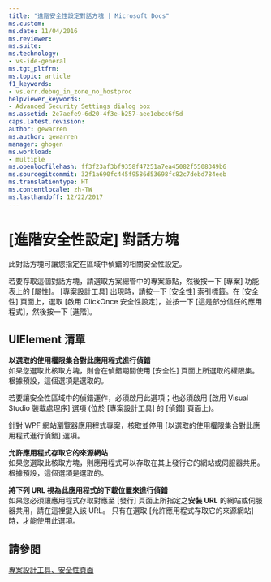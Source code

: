 ```yaml
---
title: "進階安全性設定對話方塊 | Microsoft Docs"
ms.custom: 
ms.date: 11/04/2016
ms.reviewer: 
ms.suite: 
ms.technology:
- vs-ide-general
ms.tgt_pltfrm: 
ms.topic: article
f1_keywords:
- vs.err.debug_in_zone_no_hostproc
helpviewer_keywords:
- Advanced Security Settings dialog box
ms.assetid: 2e7aefe9-6d20-4f3e-b257-aee1ebcc6f5d
caps.latest.revision: 
author: gewarren
ms.author: gewarren
manager: ghogen
ms.workload:
- multiple
ms.openlocfilehash: ff3f23af3bf9358f47251a7ea45082f5508349b6
ms.sourcegitcommit: 32f1a690fc445f9586d53698fc82c7debd784eeb
ms.translationtype: HT
ms.contentlocale: zh-TW
ms.lasthandoff: 12/22/2017
---
```

# <a name="advanced-security-settings-dialog-box"></a>[進階安全性設定] 對話方塊
此對話方塊可讓您指定在區域中偵錯的相關安全性設定。  
  
 若要存取這個對話方塊，請選取方案總管中的專案節點，然後按一下 [專案] 功能表上的 [屬性]。 [專案設計工具] 出現時，請按一下 [安全性] 索引標籤。在 [安全性] 頁面上，選取 [啟用 ClickOnce 安全性設定]，並按一下 [這是部分信任的應用程式]，然後按一下 [進階]。  
  
## <a name="uielement-list"></a>UIElement 清單  
 **以選取的使用權限集合對此應用程式進行偵錯**  
 如果您選取此核取方塊，則會在偵錯期間使用 [安全性] 頁面上所選取的權限集。 根據預設，這個選項是選取的。  
  
 若要讓安全性區域中的偵錯運作，必須啟用此選項；也必須啟用 [啟用 Visual Studio 裝載處理序] 選項 (位於 [專案設計工具] 的 [偵錯] 頁面上)。  
  
 針對 WPF 網站瀏覽器應用程式專案，核取並停用 [以選取的使用權限集合對此應用程式進行偵錯] 選項。  
  
 **允許應用程式存取它的來源網站**  
 如果您選取此核取方塊，則應用程式可以存取在其上發行它的網站或伺服器共用。 根據預設，這個選項是選取的。  
  
 **將下列 URL 視為此應用程式的下載位置來進行偵錯**  
 如果您必須讓應用程式存取對應至 [發行] 頁面上所指定之**安裝 URL** 的網站或伺服器共用，請在這裡鍵入該 URL。 只有在選取 [允許應用程式存取它的來源網站] 時，才能使用此選項。  
  
## <a name="see-also"></a>請參閱  
 [專案設計工具、安全性頁面](../../ide/reference/security-page-project-designer.md)